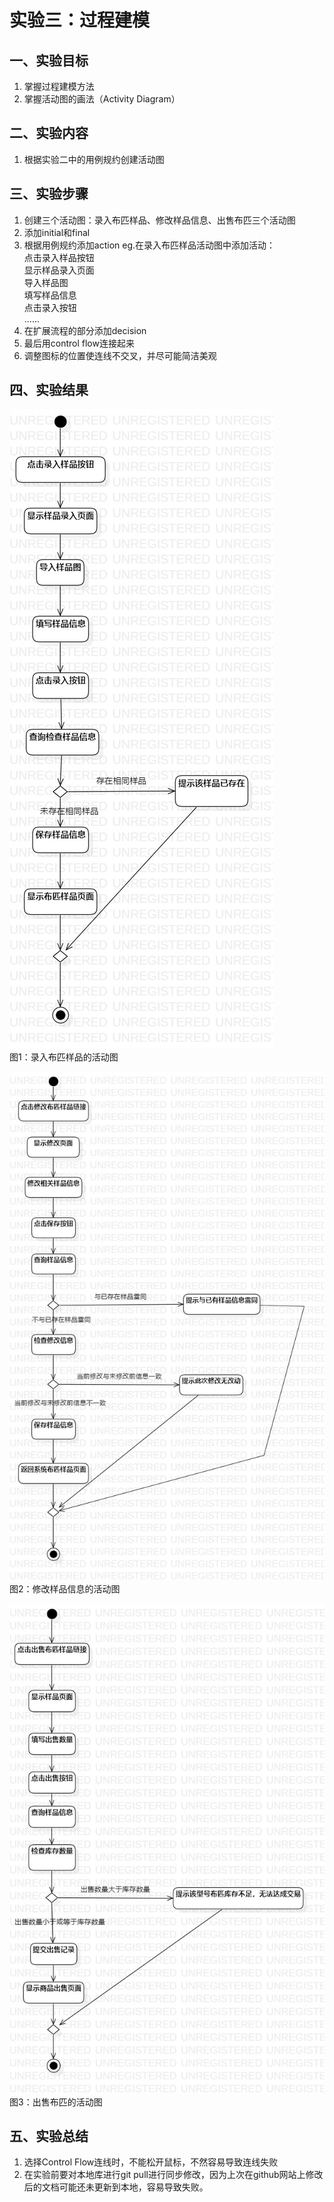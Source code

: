 # 实验三：过程建模

## 一、实验目标

1. 掌握过程建模方法
2. 掌握活动图的画法（Activity Diagram）

## 二、实验内容

1. 根据实验二中的用例规约创建活动图

## 三、实验步骤

1. 创建三个活动图：录入布匹样品、修改样品信息、出售布匹三个活动图
2. 添加initial和final
3. 根据用例规约添加action
eg.在录入布匹样品活动图中添加活动：  
    点击录入样品按钮  
    显示样品录入页面  
    导入样品图  
    填写样品信息  
    点击录入按钮  
    ......  
4. 在扩展流程的部分添加decision
5. 最后用control flow连接起来
6. 调整图标的位置使连线不交叉，并尽可能简洁美观

## 四、实验结果

![录入布匹样品的活动图](./Lab3_ActivitiesDiagram1.jpg)  
图1：录入布匹样品的活动图

![修改样品信息的活动图](./Lab3_ActivitiesDiagram2.jpg)  
图2：修改样品信息的活动图

![出售布匹的活动图](./Lab3_ActivitiesDiagram3.jpg)  
图3：出售布匹的活动图


## 五、实验总结
1. 选择Control Flow连线时，不能松开鼠标，不然容易导致连线失败
2. 在实验前要对本地库进行git pull进行同步修改，因为上次在github网站上修改后的文档可能还未更新到本地，容易导致失败。